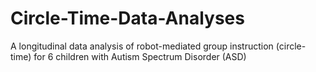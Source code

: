 # Circle-Time-Data-Analyses
A longitudinal data analysis of robot-mediated group instruction (circle-time) for 6 children with Autism Spectrum Disorder (ASD)
